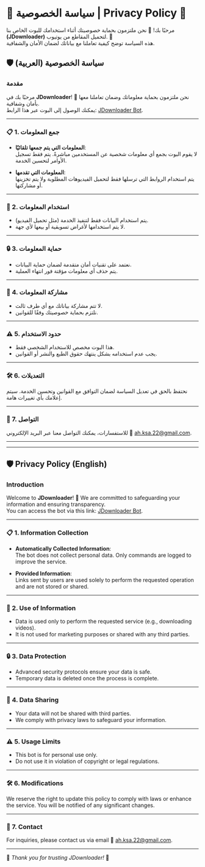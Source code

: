 # 🌟 سياسة الخصوصية | Privacy Policy 🌟  

مرحبًا بك! 🙌 نحن ملتزمون بحماية خصوصيتك أثناء استخدامك للبوت الخاص بنا **(JDownloader)** لتحميل المقاطع من يوتيوب. 🎥  
هذه السياسة توضح كيفية تعاملنا مع بياناتك لضمان الأمان والشفافية.  

## 🛡️ سياسة الخصوصية (العربية)  

### مقدمة  
مرحبًا بك في **JDownloader**! 🚀 نحن ملتزمون بحماية معلوماتك وضمان تعاملنا معها بأمان وشفافية.  
يمكنك الوصول إلى البوت عبر هذا الرابط: [JDownloader Bot](https://t.me/JDownloaderv2_bot).  

---

### 📋 1. جمع المعلومات  
- **المعلومات التي يتم جمعها تلقائيًا**:  
  لا يقوم البوت بجمع أي معلومات شخصية عن المستخدمين مباشرةً. يتم فقط تسجيل الأوامر لتحسين الخدمة.  

- **المعلومات التي تقدمها**:  
  يتم استخدام الروابط التي ترسلها فقط لتحميل الفيديوهات المطلوبة ولا يتم تخزينها أو مشاركتها.  

---

### 🎯 2. استخدام المعلومات  
- يتم استخدام البيانات فقط لتنفيذ الخدمة (مثل تحميل الفيديو).  
- لا يتم استخدامها لأغراض تسويقية أو بيعها لأي جهة.  

---

### 🔒 3. حماية المعلومات  
- نعتمد على تقنيات أمان متقدمة لضمان حماية البيانات.  
- يتم حذف أي معلومات مؤقتة فور انتهاء العملية.  

---

### 🔗 4. مشاركة المعلومات  
- لا تتم مشاركة بياناتك مع أي طرف ثالث.  
- نلتزم بحماية خصوصيتك وفقًا للقوانين.  

---

### ⚠️ 5. حدود الاستخدام  
- هذا البوت مخصص للاستخدام الشخصي فقط.  
- يجب عدم استخدامه بشكل ينتهك حقوق الطبع والنشر أو القوانين.  

---

### 🛠️ 6. التعديلات  
نحتفظ بالحق في تعديل السياسة لضمان التوافق مع القوانين وتحسين الخدمة. سيتم إعلامك بأي تغييرات هامة.  

---

### 📧 7. التواصل  
للاستفسارات، يمكنك التواصل معنا عبر البريد الإلكتروني 📩 [ah.ksa.22@gmail.com](mailto:ah.ksa.22@gmail.com).  

---

---

## 🛡️ Privacy Policy (English)  

### Introduction  
Welcome to **JDownloader**! 🚀 We are committed to safeguarding your information and ensuring transparency.  
You can access the bot via this link: [JDownloader Bot](https://t.me/JDownloaderv2_bot).  

---

### 📋 1. Information Collection  
- **Automatically Collected Information**:  
  The bot does not collect personal data. Only commands are logged to improve the service.  

- **Provided Information**:  
  Links sent by users are used solely to perform the requested operation and are not stored or shared.  

---

### 🎯 2. Use of Information  
- Data is used only to perform the requested service (e.g., downloading videos).  
- It is not used for marketing purposes or shared with any third parties.  

---

### 🔒 3. Data Protection  
- Advanced security protocols ensure your data is safe.  
- Temporary data is deleted once the process is complete.  

---

### 🔗 4. Data Sharing  
- Your data will not be shared with third parties.  
- We comply with privacy laws to safeguard your information.  

---

### ⚠️ 5. Usage Limits  
- This bot is for personal use only.  
- Do not use it in violation of copyright or legal regulations.  

---

### 🛠️ 6. Modifications  
We reserve the right to update this policy to comply with laws or enhance the service. You will be notified of any significant changes.  

---

### 📧 7. Contact  
For inquiries, please contact us via email 📩 [ah.ksa.22@gmail.com](mailto:ah.ksa.22@gmail.com).  

---

🌟 *Thank you for trusting JDownloader!* 🌟  
